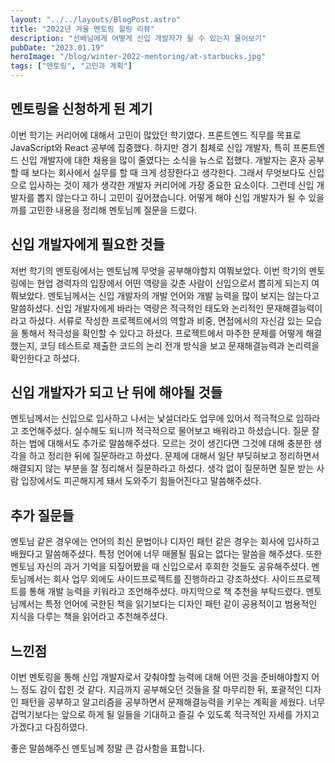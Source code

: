 ```yaml
---
layout: "../../layouts/BlogPost.astro"
title: "2022년 겨울 멘토링 힐링 리뷰"
description: "선배님에게 어떻게 신입 개발자가 될 수 있는지 물어보기"
pubDate: "2023.01.19"
heroImage: "/blog/winter-2022-mentoring/at-starbucks.jpg"
tags: ["멘토링", "고민과 계획"]
---
```


## 멘토링을 신청하게 된 계기

이번 학기는 커리어에 대해서 고민이 많았던 학기였다.
프론트엔드 직무를 목표로 JavaScript와 React 공부에 집중했다.
하지만 경기 침체로 신입 개발자, 특히 프론트엔드 신입 개발자에 대한 채용을 많이 줄였다는 소식을 뉴스로 접했다.
개발자는 혼자 공부할 때 보다는 회사에서 실무를 할 때 크게 성장한다고 생각한다.
그래서 무엇보다도 신입으로 입사하는 것이 제가 생각한 개발자 커리어에 가장 중요한 요소이다.
그런데 신입 개발자를 뽑지 않는다고 하니 고민이 깊어졌습니다. 어떻게 해야 신입 개발자가 될 수 있을까를 고민한 내용을 정리해 멘토님께 질문을 드렸다.

## 신입 개발자에게 필요한 것들

저번 학기의 멘토링에서는 멘토님께 무엇을 공부해야할지 여쭤보았다.
이번 학기의 멘토링에는 현업 경력자의 입장에서 어떤 역량을 갖춘 사람이 신입으로서 뽑히게 되는지 여쭤보았다.
멘토님께서는 신입 개발자의 개발 언어와 개발 능력을 많이 보지는 않는다고 말씀하셨다.
신입 개발자에게 바라는 역량은 적극적인 태도와 논리적인 문재해결능력이라고 하셨다.
서류로 작성한 프로젝트에서의 역할과 비중, 면접에서의 자신감 있는 모습을 통해서 적극성을 확인할 수 있다고 하셨다.
프로젝트에서 마주한 문제를 어떻게 해결했는지, 코딩 테스트로 제출한 코드의 논리 전개 방식을 보고 문재해결능력과 논리력을 확인한다고 하셨다.

## 신입 개발자가 되고 난 뒤에 해야될 것들

멘토님께서는 신입으로 입사하고 나서는 낯설더라도 업무에 있어서 적극적으로 임하라고 조언해주셨다.
실수해도 되니까 적극적으로 물어보고 배워라고 하셨습니다. 질문 잘하는 법에 대해서도 추가로 말씀해주셨다.
모르는 것이 생긴다면 그것에 대해 충분한 생각을 하고 정리한 뒤에 질문하라고 하셨다.
문제에 대해서 일단 부딪혀보고 정리하면서 해결되지 않는 부분을 잘 정리해서 질문하라고 하셨다.
생각 없이 질문하면 질문 받는 사람 입장에서도 피곤해지게 돼서 도와주기 힘들어진다고 말씀해주셨다.

## 추가 질문들

멘토님 같은 경우에는 언어의 최신 문법이나 디자인 패턴 같은 경우는 회사에 입사하고 배웠다고 말씀해주셨다.
특정 언어에 너무 매몰될 필요는 없다는 말씀을 해주셨다.
또한 멘토님 자신의 과거 기억을 되짚어봤을 때 신입으로서 후회한 것들도 공유해주셨다.
멘토님께서는 회사 업무 외에도 사이드프로젝트를 진행하라고 강조하셨다.
사이드프로젝트를 통해 개발 능력을 키워라고 조언해주셨다.
마지막으로 책 추천을 부탁드렸다.
멘토님께서는 특정 언어에 국한된 책을 읽기보다는 디자인 패턴 같이 공용적이고 범용적인 지식을 다루는 책을 읽어라고 추천해주셨다.

## 느낀점

이번 멘토링을 통해 신입 개발자로서 갖춰야할 능력에 대해 어떤 것을 준비해야할지 어느 정도 감이 잡힌 것 같다.
지금까지 공부해오던 것들을 잘 마무리한 뒤, 포괄적인 디자인 패턴을 공부하고 알고리즘을 공부하면서 문제해결능력을 키우는 계획을 세웠다.
너무 겁먹기보다는 앞으로 하게 될 일들을 기대하고 즐길 수 있도록 적극적인 자세를 가지고 가겠다고 다짐하였다.

좋은 말씀해주신 멘토님께 정말 큰 감사함을 표합니다.
